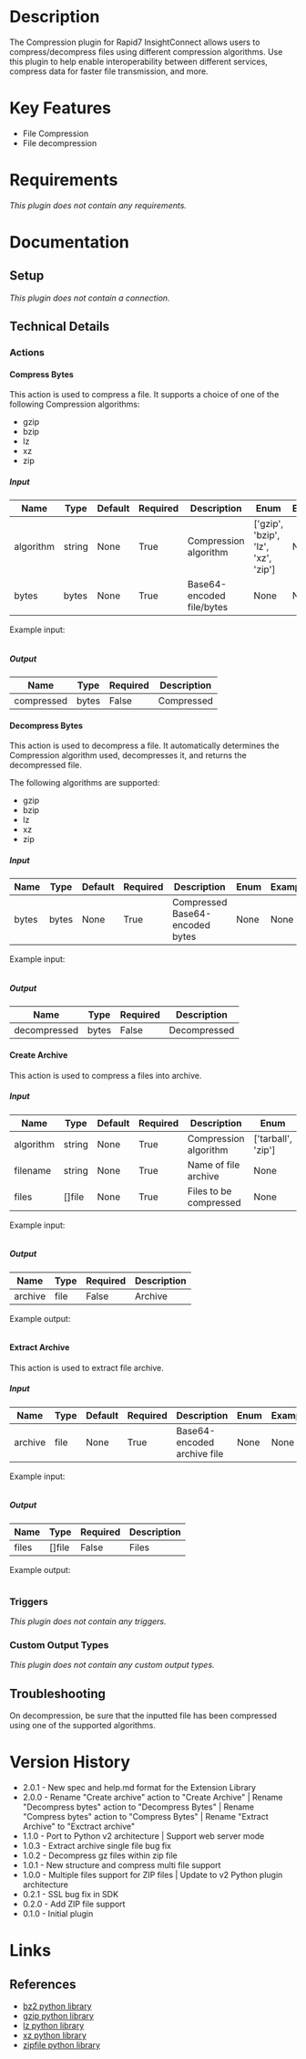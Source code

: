 # Description

The Compression plugin for Rapid7 InsightConnect allows users to compress/decompress files using different
compression algorithms. Use this plugin to help enable interoperability between different services, compress data
for faster file transmission, and more.

# Key Features

* File Compression
* File decompression

# Requirements

_This plugin does not contain any requirements._

# Documentation

## Setup

_This plugin does not contain a connection._

## Technical Details

### Actions

#### Compress Bytes

This action is used to compress a file. It supports a choice of one of the following Compression algorithms:

* gzip
* bzip
* lz
* xz
* zip

##### Input

|Name|Type|Default|Required|Description|Enum|Example|
|----|----|-------|--------|-----------|----|-------|
|algorithm|string|None|True|Compression algorithm|['gzip', 'bzip', 'lz', 'xz', 'zip']|None|
|bytes|bytes|None|True|Base64-encoded file/bytes|None|None|

Example input:

```
```

##### Output

|Name|Type|Required|Description|
|----|----|--------|-----------|
|compressed|bytes|False|Compressed|

#### Decompress Bytes

This action is used to decompress a file. It automatically determines the Compression algorithm used, decompresses it,
and returns the decompressed file.

The following algorithms are supported:

* gzip
* bzip
* lz
* xz
* zip

##### Input

|Name|Type|Default|Required|Description|Enum|Example|
|----|----|-------|--------|-----------|----|-------|
|bytes|bytes|None|True|Compressed Base64-encoded bytes|None|None|

Example input:

```
```

##### Output

|Name|Type|Required|Description|
|----|----|--------|-----------|
|decompressed|bytes|False|Decompressed|

#### Create Archive

This action is used to compress a files into archive.

##### Input

|Name|Type|Default|Required|Description|Enum|Example|
|----|----|-------|--------|-----------|----|-------|
|algorithm|string|None|True|Compression algorithm|['tarball', 'zip']|None|
|filename|string|None|True|Name of file archive|None|None|
|files|[]file|None|True|Files to be compressed|None|None|

Example input:

```
```

##### Output

|Name|Type|Required|Description|
|----|----|--------|-----------|
|archive|file|False|Archive|

Example output:

```
```

#### Extract Archive

This action is used to extract file archive.

##### Input

|Name|Type|Default|Required|Description|Enum|Example|
|----|----|-------|--------|-----------|----|-------|
|archive|file|None|True|Base64-encoded archive file|None|None|

Example input:

```
```

##### Output

|Name|Type|Required|Description|
|----|----|--------|-----------|
|files|[]file|False|Files|

Example output:

```
```

### Triggers

_This plugin does not contain any triggers._

### Custom Output Types

_This plugin does not contain any custom output types._

## Troubleshooting

On decompression, be sure that the inputted file has been compressed using one of the supported algorithms.

# Version History

* 2.0.1 - New spec and help.md format for the Extension Library
* 2.0.0 - Rename "Create archive" action to "Create Archive" | Rename "Decompress bytes" action to "Decompress Bytes" | Rename "Compress bytes" action to "Compress Bytes" | Rename "Extract Archive" to "Exctract archive"
* 1.1.0 - Port to Python v2 architecture | Support web server mode
* 1.0.3 - Extract archive single file bug fix
* 1.0.2 - Decompress gz files within zip file
* 1.0.1 - New structure and compress multi file support
* 1.0.0 - Multiple files support for ZIP files | Update to v2 Python plugin architecture
* 0.2.1 - SSL bug fix in SDK
* 0.2.0 - Add ZIP file support
* 0.1.0 - Initial plugin

# Links

## References

* [bz2 python library](https://docs.python.org/3/library/bz2.html)
* [gzip python library](https://docs.python.org/3/library/gzip.html)
* [lz python library](https://docs.python.org/3/library/lzma.html)
* [xz python library](https://docs.python.org/3/library/lzma.html)
* [zipfile python library](https://docs.python.org/3/library/zipfile.html)

